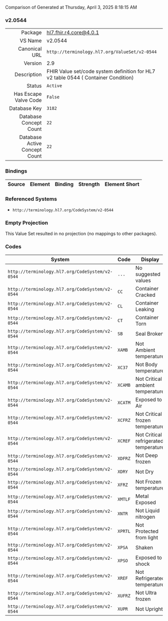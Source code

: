 Comparison of 
Generated at Thursday, April 3, 2025 8:18:15 AM

### v2.0544

|      |     |
| ---: | --- |
| Package | hl7.fhir.r4.core@4.0.1 |
| VS Name | v2.0544 |
| Canonical URL | `http://terminology.hl7.org/ValueSet/v2-0544` |
| Version | 2.9 |
| Description | FHIR Value set/code system definition for HL7 v2 table 0544 ( Container Condition) |
| Status | `Active` |
| Has Escape Valve Code | `False` |
| Database Key | `3182` |
| Database Concept Count | `22` |
| Database Active Concept Count | `22` |
### Bindings

| Source | Element | Binding | Strength | Element Short |
| ------ | ------- | ------- | -------- | ------------- |

### Referenced Systems

* `http://terminology.hl7.org/CodeSystem/v2-0544`
### Empty Projection

This Value Set resulted in no projection (no mappings to other packages).

### Codes

| System | Code | Display |
| ------ | ---- | ------- |
| `http://terminology.hl7.org/CodeSystem/v2-0544` | `...` | No suggested values |
| `http://terminology.hl7.org/CodeSystem/v2-0544` | `CC` | Container Cracked |
| `http://terminology.hl7.org/CodeSystem/v2-0544` | `CL` | Container Leaking |
| `http://terminology.hl7.org/CodeSystem/v2-0544` | `CT` | Container Torn |
| `http://terminology.hl7.org/CodeSystem/v2-0544` | `SB` | Seal Broken |
| `http://terminology.hl7.org/CodeSystem/v2-0544` | `XAMB` | Not Ambient temperature |
| `http://terminology.hl7.org/CodeSystem/v2-0544` | `XC37` | Not Body temperature |
| `http://terminology.hl7.org/CodeSystem/v2-0544` | `XCAMB` | Not Critical ambient temperature |
| `http://terminology.hl7.org/CodeSystem/v2-0544` | `XCATM` | Exposed to Air |
| `http://terminology.hl7.org/CodeSystem/v2-0544` | `XCFRZ` | Not Critical frozen temperature |
| `http://terminology.hl7.org/CodeSystem/v2-0544` | `XCREF` | Not Critical refrigerated temperature |
| `http://terminology.hl7.org/CodeSystem/v2-0544` | `XDFRZ` | Not Deep frozen |
| `http://terminology.hl7.org/CodeSystem/v2-0544` | `XDRY` | Not Dry |
| `http://terminology.hl7.org/CodeSystem/v2-0544` | `XFRZ` | Not Frozen temperature |
| `http://terminology.hl7.org/CodeSystem/v2-0544` | `XMTLF` | Metal Exposed |
| `http://terminology.hl7.org/CodeSystem/v2-0544` | `XNTR` | Not Liquid nitrogen |
| `http://terminology.hl7.org/CodeSystem/v2-0544` | `XPRTL` | Not Protected from light |
| `http://terminology.hl7.org/CodeSystem/v2-0544` | `XPSA` | Shaken |
| `http://terminology.hl7.org/CodeSystem/v2-0544` | `XPSO` | Exposed to shock |
| `http://terminology.hl7.org/CodeSystem/v2-0544` | `XREF` | Not Refrigerated temperature |
| `http://terminology.hl7.org/CodeSystem/v2-0544` | `XUFRZ` | Not Ultra frozen |
| `http://terminology.hl7.org/CodeSystem/v2-0544` | `XUPR` | Not Upright |

